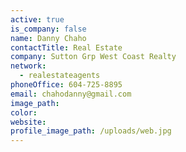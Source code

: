 ```yaml
---
active: true
is_company: false
name: Danny Chaho
contactTitle: Real Estate
company: Sutton Grp West Coast Realty
network:
  - realestateagents
phoneOffice: 604-725-8895
email: chahodanny@gmail.com
image_path:
color:
website:
profile_image_path: /uploads/web.jpg
---
```



